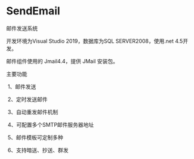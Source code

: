 # SendEmail
邮件发送系统

开发环境为Visual Studio 2019，数据库为SQL SERVER2008，使用.net 4.5开发。

邮件组件使用的 Jmail4.4，提供 JMail 安装包。

主要功能

​    1、邮件发送

​    2、定时发送邮件

​    3、自动重发邮件机制

​    4、可配置多个SMTP邮件服务器地址

​    5、邮件模板可定制多种

​    6、支持暗送、抄送、群发


